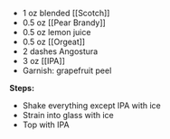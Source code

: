 - 1 oz blended [[Scotch]]
- 0.5 oz [[Pear Brandy]]
- 0.5 oz lemon juice
- 0.5 oz [[Orgeat]]
- 2 dashes Angostura
- 3 oz [[IPA]]
- Garnish: grapefruit peel

**Steps:**

- Shake everything except IPA with ice
- Strain into glass with ice
- Top with IPA